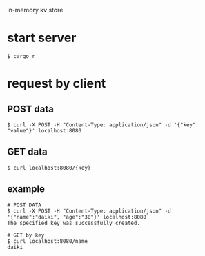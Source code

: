 in-memory kv store

# start server
```
$ cargo r 
```

# request by client
## POST data
```
$ curl -X POST -H "Content-Type: application/json" -d '{"key": "value"}' localhost:8080
```
## GET data
```
$ curl localhost:8080/{key}
```

## example
```
# POST DATA
$ curl -X POST -H "Content-Type: application/json" -d '{"name":"daiki", "age":"30"}' localhost:8080
The specified key was successfully created.

# GET by key
$ curl localhost:8080/name
daiki
```
